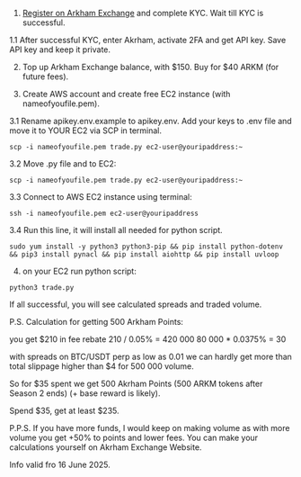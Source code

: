 
1. [Register on Arkham Exchange](https://auth.arkm.com/register?ref=hodlyouwill) and complete KYC. Wait till KYC is successful.

1.1 After successful KYC, enter Akrham, activate 2FA and get API key. Save API key and keep it private.

2. Top up Arkham Exchange balance, with $150. Buy for $40 ARKM (for future fees).

3. Create AWS account and create free EC2 instance (with nameofyoufile.pem).

3.1 Rename apikey.env.example to apikey.env. Add your keys to .env file and move it to YOUR EC2 via SCP in terminal.
```
scp -i nameofyoufile.pem trade.py ec2-user@youripaddress:~
```
3.2 Move .py file and to EC2:
```
scp -i nameofyoufile.pem trade.py ec2-user@youripaddress:~
```
3.3 Connect to AWS EC2 instance using terminal:
```
ssh -i nameofyoufile.pem ec2-user@youripaddress
```
3.4 Run this line, it will install all needed for python script.
```
sudo yum install -y python3 python3-pip && pip install python-dotenv && pip3 install pynacl && pip install aiohttp && pip install uvloop
```
4. on your EC2 run python script:
```
python3 trade.py
```
If all successful, you will see calculated spreads and traded volume.

P.S.
Calculation for getting 500 Arkham Points:

you get $210 in fee rebate
210 / 0.05% = 420 000
80 000 * 0.0375% = 30

with spreads on BTC/USDT perp as low as 0.01 we can hardly get more than total slippage higher than $4 for 500 000 volume.

So for $35 spent we get 500 Akrham Points (500 ARKM tokens after Season 2 ends) (+ base reward is likely).

Spend $35, get at least $235.

P.P.S.
If you have more funds, I would keep on making volume as with more volume you get +50% to points and lower fees. You can make your calculations yourself
on Akrham Exchange Website.

Info valid fro 16 June 2025.
